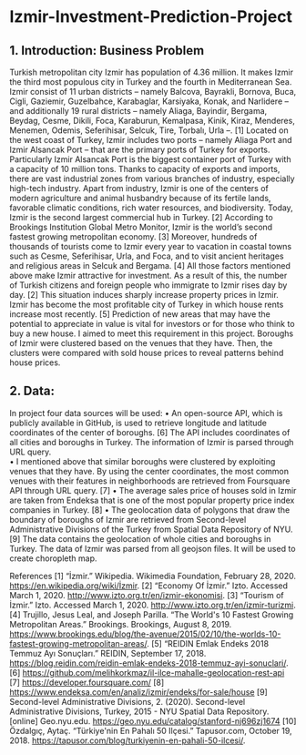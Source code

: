 # Izmir-Investment-Prediction-Project

## 1. Introduction: Business Problem
Turkish metropolitan city Izmir has population of 4.36 million. It makes Izmir the third most populous city in Turkey and the fourth in Mediterranean Sea. Izmir consist of 11 urban districts – namely Balcova, Bayrakli, Bornova, Buca, Cigli, Gaziemir, Guzelbahce, Karabaglar, Karsiyaka, Konak, and Narlidere – and additionally 19 rural districts – namely Aliaga, Bayindir, Bergama, Beydag, Cesme, Dikili, Foca, Karaburun, Kemalpasa, Kinik, Kiraz, Menderes, Menemen, Odemis, Seferihisar, Selcuk, Tire, Torbalı, Urla –. [1]
Located on the west coast of Turkey, Izmir includes two ports – namely Aliaga Port and Izmir Alsancak Port – that are the primary ports of Turkey for exports. Particularly Izmir Alsancak Port is the biggest container port of Turkey with a capacity of 10 million tons. Thanks to capacity of exports and imports, there are vast industrial zones from various branches of industry, especially high-tech industry. Apart from industry, Izmir is one of the centers of modern agriculture and animal husbandry because of its fertile lands, favorable climatic conditions, rich water resources, and biodiversity. Today, Izmir is the second largest commercial hub in Turkey. [2] According to Brookings Institution Global Metro Monitor, Izmir is the world’s second fastest growing metropolitan economy. [3] Moreover, hundreds of thousands of tourists come to Izmir every year to vacation in coastal towns such as Cesme, Seferihisar, Urla, and Foca, and to visit ancient heritages and religious areas in Selcuk and Bergama. [4] 
All those factors mentioned above make Izmir attractive for investment. As a result of this, the number of Turkish citizens and foreign people who immigrate to Izmir rises day by day. [2] This situation induces sharply increase property prices in Izmir. Izmir has become the most profitable city of Turkey in which house rents increase most recently. [5] Prediction of new areas that may have the potential to appreciate in value is vital for investors or for those who think to buy a new house. I aimed to meet this requirement in this project. Boroughs of Izmir were clustered based on the venues that they have. Then, the clusters were compared with sold house prices to reveal patterns behind house prices.

## 2. Data:
In project four data sources will be used:
•	An open-source API, which is publicly available in GitHub, is used to retrieve longitude and latitude coordinates of the center of boroughs. [6] The API includes coordinates of all cities and boroughs in Turkey. The information of Izmir is parsed through URL query.  
•	I mentioned above that similar boroughs were clustered by exploiting venues that they have. By using the center coordinates, the most common venues with their features in neighborhoods are retrieved from Foursquare API through URL query. [7]
•	The average sales price of houses sold in Izmir are taken from Endeksa that is one of the most popular property price index companies in Turkey. [8]
•	The geolocation data of polygons that draw the boundary of boroughs of Izmir are retrieved from Second-level Administrative Divisions of the Turkey from Spatial Data Repository of NYU. [9] The data contains the geolocation of whole cities and boroughs in Turkey. The data of Izmir was parsed from all geojson files. It will be used to create choropleth map.

References
[1] “İzmir.” Wikipedia. Wikimedia Foundation, February 28, 2020. https://en.wikipedia.org/wiki/İzmir. 
[2] “Economy Of İzmir.” Izto. Accessed March 1, 2020. http://www.izto.org.tr/en/izmir-ekonomisi.
[3] “Tourism of İzmir.” Izto. Accessed March 1, 2020. http://www.izto.org.tr/en/izmir-turizmi.
[4] Trujillo, Jesus Leal, and Joseph Parilla. “The World's 10 Fastest Growing Metropolitan Areas.” Brookings. Brookings, August 8, 2019. https://www.brookings.edu/blog/the-avenue/2015/02/10/the-worlds-10-fastest-growing-metropolitan-areas/.
[5] “REIDIN Emlak Endeks 2018 Temmuz Ayı Sonuçları.” REIDIN, September 17, 2018. https://blog.reidin.com/reidin-emlak-endeks-2018-temmuz-ayi-sonuclari/.
[6] https://github.com/melihkorkmaz/il-ilce-mahalle-geolocation-rest-api
[7] https://developer.foursquare.com/
[8] https://www.endeksa.com/en/analiz/izmir/endeks/for-sale/house
[9] Second-level Administrative Divisions, 2. (2020). Second-level Administrative Divisions, Turkey, 2015 - NYU Spatial Data Repository. [online] Geo.nyu.edu. https://geo.nyu.edu/catalog/stanford-nj696zj1674
[10] Özdalgıç, Aytaç. “Türkiye'nin En Pahalı 50 Ilçesi.” Tapusor.com, October 19, 2018. https://tapusor.com/blog/turkiyenin-en-pahali-50-ilcesi/.
